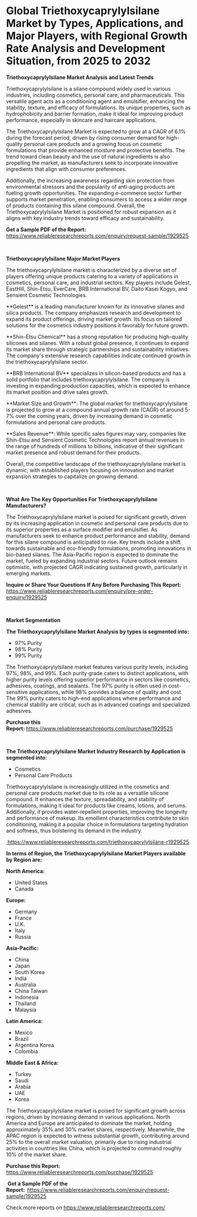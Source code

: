 <p><h1>Global Triethoxycaprylylsilane Market by Types, Applications, and Major Players, with Regional Growth Rate Analysis and Development Situation, from 2025 to 2032</h1></p><p><strong>Triethoxycaprylylsilane Market Analysis and Latest Trends</strong></p>
<p><p>Triethoxycaprylylsilane is a silane compound widely used in various industries, including cosmetics, personal care, and pharmaceuticals. This versatile agent acts as a conditioning agent and emulsifier, enhancing the stability, texture, and efficacy of formulations. Its unique properties, such as hydrophobicity and barrier formation, make it ideal for improving product performance, especially in skincare and haircare applications.</p><p>The Triethoxycaprylylsilane Market is expected to grow at a CAGR of 6.1% during the forecast period, driven by rising consumer demand for high-quality personal care products and a growing focus on cosmetic formulations that provide enhanced moisture and protective benefits. The trend toward clean beauty and the use of natural ingredients is also propelling the market, as manufacturers seek to incorporate innovative ingredients that align with consumer preferences.</p><p>Additionally, the increasing awareness regarding skin protection from environmental stressors and the popularity of anti-aging products are fueling growth opportunities. The expanding e-commerce sector further supports market penetration, enabling consumers to access a wider range of products containing this silane compound. Overall, the Triethoxycaprylylsilane Market is positioned for robust expansion as it aligns with key industry trends toward efficacy and sustainability.</p></p>
<p><strong>Get a Sample PDF of the Report:&nbsp;</strong> <a href="https://www.reliableresearchreports.com/enquiry/request-sample/1929525?utm_campaign=3084&utm_medium=2&utm_source=Github&utm_content=ia&utm_term=29032025&utm_id=triethoxycaprylylsilane">https://www.reliableresearchreports.com/enquiry/request-sample/1929525</a></p>
<p>&nbsp;</p>
<p><strong>Triethoxycaprylylsilane Major Market Players</strong></p>
<p><p>The triethoxycaprylylsilane market is characterized by a diverse set of players offering unique products catering to a variety of applications in cosmetics, personal care, and industrial sectors. Key players include Gelest, EastHill, Shin-Etsu, EverCare, BRB International BV, Daito Kasei Kogyo, and Sensient Cosmetic Technologies.</p><p>**Gelest** is a leading manufacturer known for its innovative silanes and silica products. The company emphasizes research and development to expand its product offerings, driving market growth. Its focus on tailored solutions for the cosmetics industry positions it favorably for future growth.</p><p>**Shin-Etsu Chemical** has a strong reputation for producing high-quality silicones and silanes. With a robust global presence, it continues to expand its market share through strategic partnerships and sustainability initiatives. The company's extensive research capabilities indicate continued growth in the triethoxycaprylylsilane sector.</p><p>**BRB International BV** specializes in silicon-based products and has a solid portfolio that includes triethoxycaprylylsilane. The company is investing in expanding production capacities, which is expected to enhance its market position and drive sales growth. </p><p>**Market Size and Growth**: The global market for triethoxycaprylylsilane is projected to grow at a compound annual growth rate (CAGR) of around 5-7% over the coming years, driven by increasing demand in cosmetic formulations and personal care products. </p><p>**Sales Revenue**: While specific sales figures may vary, companies like Shin-Etsu and Sensient Cosmetic Technologies report annual revenues in the range of hundreds of millions to billions, indicative of their significant market presence and robust demand for their products.</p><p>Overall, the competitive landscape of the triethoxycaprylylsilane market is dynamic, with established players focusing on innovation and market expansion strategies to capitalize on growing demand.</p></p>
<p>&nbsp;</p>
<p><strong>What Are The Key Opportunities For Triethoxycaprylylsilane Manufacturers?</strong></p>
<p><p>The Triethoxycaprylylsilane market is poised for significant growth, driven by its increasing application in cosmetic and personal care products due to its superior properties as a surface modifier and emulsifier. As manufacturers seek to enhance product performance and stability, demand for this silane compound is anticipated to rise. Key trends include a shift towards sustainable and eco-friendly formulations, promoting innovations in bio-based silanes. The Asia-Pacific region is expected to dominate the market, fueled by expanding industrial sectors. Future outlook remains optimistic, with projected CAGR indicating sustained growth, particularly in emerging markets.</p></p>
<p><strong>Inquire or Share Your Questions If Any Before Purchasing This Report:</strong> <a href="https://www.reliableresearchreports.com/enquiry/pre-order-enquiry/1929525?utm_campaign=3084&utm_medium=2&utm_source=Github&utm_content=ia&utm_term=29032025&utm_id=triethoxycaprylylsilane">https://www.reliableresearchreports.com/enquiry/pre-order-enquiry/1929525</a></p>
<p>&nbsp;</p>
<p><strong>Market Segmentation</strong></p>
<p><strong>The Triethoxycaprylylsilane Market Analysis by types is segmented into:</strong></p>
<p><ul><li>97% Purity</li><li>98% Purity</li><li>99% Purity</li></ul></p>
<p><p>The Triethoxycaprylylsilane market features various purity levels, including 97%, 98%, and 99%. Each purity grade caters to distinct applications, with higher purity levels offering superior performance in sectors like cosmetics, adhesives, coatings, and sealants. The 97% purity is often used in cost-sensitive applications, while 98% provides a balance of quality and cost. The 99% purity caters to high-end applications where performance and chemical stability are critical, such as in advanced coatings and specialized adhesives.</p></p>
<p><strong>Purchase this Report:&nbsp;</strong><a href="https://www.reliableresearchreports.com/purchase/1929525?utm_campaign=3084&utm_medium=2&utm_source=Github&utm_content=ia&utm_term=29032025&utm_id=triethoxycaprylylsilane">https://www.reliableresearchreports.com/purchase/1929525</a></p>
<p>&nbsp;</p>
<p><strong>The Triethoxycaprylylsilane Market Industry Research by Application is segmented into:</strong></p>
<p><ul><li>Cosmetics</li><li>Personal Care Products</li></ul></p>
<p><p>Triethoxycaprylylsilane is increasingly utilized in the cosmetics and personal care products market due to its role as a versatile silicone compound. It enhances the texture, spreadability, and stability of formulations, making it ideal for products like creams, lotions, and serums. Additionally, it provides water-repellent properties, improving the longevity and performance of makeup. Its emollient characteristics contribute to skin conditioning, making it a popular choice in formulations targeting hydration and softness, thus bolstering its demand in the industry.</p></p>
<p><a href="https://www.reliableresearchreports.com/triethoxycaprylylsilane-r1929525?utm_campaign=3084&utm_medium=2&utm_source=Github&utm_content=ia&utm_term=29032025&utm_id=triethoxycaprylylsilane">&nbsp;https://www.reliableresearchreports.com/triethoxycaprylylsilane-r1929525</a></p>
<p><strong>In terms of Region, the Triethoxycaprylylsilane Market Players available by Region are:</strong></p>
<p>
    <p> <strong> North America: </strong>
        <ul>
            <li>United States</li>
            <li>Canada</li>
        </ul>
        </p> 
    <p> <strong> Europe: </strong>
        <ul>
            <li>Germany</li>
            <li>France</li>
            <li>U.K.</li>
            <li>Italy</li>
            <li>Russia</li>
        </ul>
        </p> 
    <p> <strong> Asia-Pacific: </strong>
        <ul>
            <li>China</li>
            <li>Japan</li>
            <li>South Korea</li>
            <li>India</li>
            <li>Australia</li>
            <li>China Taiwan</li>
            <li>Indonesia</li>
            <li>Thailand</li>
            <li>Malaysia</li>
        </ul>
        </p> 
    <p> <strong> Latin America: </strong>
        <ul>
            <li>Mexico</li>
            <li>Brazil</li>
            <li>Argentina Korea</li>
            <li>Colombia</li>
        </ul>
        </p> 
    <p> <strong> Middle East & Africa: </strong>
        <ul>
            <li>Turkey</li>
            <li>Saudi</li>
            <li>Arabia</li>
            <li>UAE</li>
            <li>Korea</li>
        </ul>
    </p>
    </p>
<p><p>The Triethoxycaprylylsilane market is poised for significant growth across regions, driven by increasing demand in various applications. North America and Europe are anticipated to dominate the market, holding approximately 35% and 30% market shares, respectively. Meanwhile, the APAC region is expected to witness substantial growth, contributing around 25% to the overall market valuation, primarily due to rising industrial activities in countries like China, which is projected to command roughly 10% of the market share.</p></p>
<p><strong>Purchase this Report: </strong><a href="https://www.reliableresearchreports.com/purchase/1929525?utm_campaign=3084&utm_medium=2&utm_source=Github&utm_content=ia&utm_term=29032025&utm_id=triethoxycaprylylsilane">https://www.reliableresearchreports.com/purchase/1929525</a></p>
<p>&nbsp;<strong>Get a Sample PDF of the Report:&nbsp;&nbsp;</strong><a href="https://www.reliableresearchreports.com/enquiry/request-sample/1929525?utm_campaign=3084&utm_medium=2&utm_source=Github&utm_content=ia&utm_term=29032025&utm_id=triethoxycaprylylsilane">https://www.reliableresearchreports.com/enquiry/request-sample/1929525</a></p>
<p><strong></strong></p>
<p>Check more reports on <a href="https://www.reliableresearchreports.com/?utm_campaign=3084&utm_medium=2&utm_source=Github&utm_content=ia&utm_term=29032025&utm_id=triethoxycaprylylsilane">https://www.reliableresearchreports.com/</a></p>